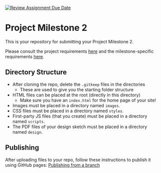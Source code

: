 [![Review Assignment Due Date](https://classroom.github.com/assets/deadline-readme-button-24ddc0f5d75046c5622901739e7c5dd533143b0c8e959d652212380cedb1ea36.svg)](https://classroom.github.com/a/gL10I6CX)
# Project Milestone 2

This is your repository for submitting your Project Milestone 2.

Please consult the project requirements [here](https://w3.cs.jmu.edu/cs343/s24/projects/1/) and the milestone-specific requirements [here](https://w3.cs.jmu.edu/cs343/s24/projects/1/milestone/2/).

## Directory Structure

* After cloning the repo, delete the `.gitkeep` files in the directories
    * These are used to give you the starting folder structure
* HTML files can be placed at the root (directly in this directory)
    * Make sure you have an `index.html` for the home page of your site!
* Images must be placed in a directory named `images`.
* CSS files must be placed in a directory named `styles`.
* First-party JS files (that you create) must be placed in a directory named `scripts`.
* The PDF files of your design sketch must be placed in a directory named `design`.

## Publishing

After uploading files to your repo, follow these instructions to publish it using GitHub pages: [Publishing from a branch](https://docs.github.com/en/pages/getting-started-with-github-pages/configuring-a-publishing-source-for-your-github-pages-site#publishing-from-a-branch)
